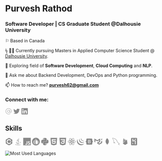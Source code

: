 
# Purvesh Rathod
### Software Developer | CS Graduate Student @Dalhousie University

⚐ Based in Canada

ϟ 👨‍🎓 Currently pursuing Masters in Applied Computer Science Student @ <a href="https://www.dal.ca/">Dalhousie University</a>.

🌱  Exploring field of **Software Development**, **Cloud Computing** and **NLP**.<br/>

💬 Ask me about Backend Development, DevOps and Python programming.<br/>

📫 How to reach me? **purvesh62@gmail.com**<br/>

<h3>Connect with me:</h3>
  
<a aligh="left" href="mailto:purvesh62@gmail.com" target="_blank" rel="noreferrer noopener"><img src="https://raw.githubusercontent.com/0xShapeShifter/dev-story/master/public/images/socials/at.svg" alt="Email" width="22" height="22" /></a> <a aligh="left" href="https://twitter.com/purvesh_rathod" target="_blank" rel="noreferrer noopener"><img src="https://raw.githubusercontent.com/0xShapeShifter/dev-story/master/public/images/socials/twitter.svg" alt="Twitter" width="22" height="22" /></a> <a aligh="left" href="https://www.linkedin.com/in/purveshrathod" target="_blank" rel="noreferrer noopener"><img src="https://raw.githubusercontent.com/0xShapeShifter/dev-story/master/public/images/socials/linkedin.svg" alt="LinkedIn" width="22" height="22" /></a>  

<!-- <div >
	<div>
	  <a href="https://twitter.com/purvesh_62" target="blank">
	    <img src='https://img.shields.io/badge/Twitter-Connect-1DA1F2?style=for-the-badge&logo=twitter'/>
	  </a>
	   <a href="https://linkedin.com/in/purveshrathod" target="blank">
	    <img src='https://img.shields.io/badge/Linkedin-Connect-0A66C2?style=for-the-badge&logo=linkedin'/>
	  </a>
      <a href="#" target="blank">
      <img src='https://img.shields.io/badge/Portfolio-In%20Progress%20-blue?style=for-the-badge'/>
    </a>
	</div>
</div>
-->

## Skills
   <a href="https://cplusplus.com" target="_blank" rel="noreferrer noopener"><img src="https://raw.githubusercontent.com/0xShapeShifter/dev-story/master/public/images/skills/core/cplus.svg" alt="C++" width="25" height="25" /></a> <a href="https://www.java.com" target="_blank" rel="noreferrer noopener"><img src="https://raw.githubusercontent.com/0xShapeShifter/dev-story/master/public/images/skills/core/java.svg" alt="Java" width="25" height="25" /></a> <a href="https://www.javascript.com" target="_blank" rel="noreferrer noopener"><img src="https://raw.githubusercontent.com/0xShapeShifter/dev-story/master/public/images/skills/core/javascript.svg" alt="JavaScript" width="25" height="25" /></a> <a href="https://www.perl.org" target="_blank" rel="noreferrer noopener"><img src="https://raw.githubusercontent.com/0xShapeShifter/dev-story/master/public/images/skills/core/perl.svg" alt="Perl" width="25" height="25" /></a> <a href="https://www.python.org" target="_blank" rel="noreferrer noopener"><img src="https://raw.githubusercontent.com/0xShapeShifter/dev-story/master/public/images/skills/core/python.svg" alt="Python" width="25" height="25" /></a>  <a href="https://html.com/html5/" target="_blank" rel="noreferrer noopener"><img src="https://raw.githubusercontent.com/0xShapeShifter/dev-story/master/public/images/skills/frontend/html5.svg" alt="HTML5" width="25" height="25" /></a> <a href="https://css3.com" target="_blank" rel="noreferrer noopener"><img src="https://raw.githubusercontent.com/0xShapeShifter/dev-story/master/public/images/skills/frontend/css3.svg" alt="CSS3" width="25" height="25" /></a> <a href="https://reactjs.org" target="_blank" rel="noreferrer noopener"><img src="https://raw.githubusercontent.com/0xShapeShifter/dev-story/master/public/images/skills/frontend/react.svg" alt="React" width="25" height="25" /></a> <a href="https://jquery.com" target="_blank" rel="noreferrer noopener"><img src="https://raw.githubusercontent.com/0xShapeShifter/dev-story/master/public/images/skills/frontend/jquery.svg" alt="JQuery" width="25" height="25" /></a> <a href="https://getbootstrap.com" target="_blank" rel="noreferrer noopener"><img src="https://raw.githubusercontent.com/0xShapeShifter/dev-story/master/public/images/skills/frontend/bootstrap.svg" alt="Bootstrap" width="25" height="25" /></a> <a href="https://mui.com/material-ui/" target="_blank" rel="noreferrer noopener"><img src="https://raw.githubusercontent.com/0xShapeShifter/dev-story/master/public/images/skills/frontend/mui.svg" alt="Material UI" width="25" height="25" /></a>  <a href="https://www.mongodb.com" target="_blank" rel="noreferrer noopener"><img src="https://raw.githubusercontent.com/0xShapeShifter/dev-story/master/public/images/skills/backend/mongodb.svg" alt="Mongo DB" width="25" height="25" /></a> <a href="https://www.mysql.com" target="_blank" rel="noreferrer noopener"><img src="https://raw.githubusercontent.com/0xShapeShifter/dev-story/master/public/images/skills/backend/mysql.svg" alt="MySQL" width="25" height="25" /></a> <a href="https://firebase.google.com" target="_blank" rel="noreferrer noopener"><img src="https://raw.githubusercontent.com/0xShapeShifter/dev-story/master/public/images/skills/backend/firebase.svg" alt="Firebase" width="25" height="25" /></a> <a href="https://www.heroku.com" target="_blank" rel="noreferrer noopener"><img src="https://raw.githubusercontent.com/0xShapeShifter/dev-story/master/public/images/skills/backend/heroku.svg" alt="Heroku" width="25" height="25" /></a> 


<!-- Language & Tools
<h3>Languages and Tools:</h3>
<div>
	<div>
		<img src='https://img.shields.io/badge/Programming%20Language-696969?style=for-the-badge'/>
		<br/>
			<div style='background-color:#00000080;' >
				<img width='60' src='https://github.com/yurijserrano/Github-Profile-Readme-Logos/blob/master/programming%20languages/python.svg' />
				<img width='60' src='https://github.com/yurijserrano/Github-Profile-Readme-Logos/blob/master/programming%20languages/java.svg' />
				<img width='60' src='https://github.com/yurijserrano/Github-Profile-Readme-Logos/blob/master/programming%20languages/c++.svg' />
				<img width='60' src='https://github.com/yurijserrano/Github-Profile-Readme-Logos/blob/master/programming%20languages/c.svg' />
				<img width='60' src='https://github.com/yurijserrano/Github-Profile-Readme-Logos/blob/master/programming%20languages/javascript.svg' />
				<img width='60' src='https://github.com/yurijserrano/Github-Profile-Readme-Logos/blob/master/programming%20languages/php.png' />
			</div>
	</div>
</div>

<br/>
<div style='background-color:#00000080;' >
	<img src='https://img.shields.io/badge/Full%20Stack%20Development-696969?style=for-the-badge&logo=Weblate' />
	<br/>
	<div>
		<img src="https://github.com/yurijserrano/Github-Profile-Readme-Logos/blob/master/others/html.svg" alt="Html" width="60"/> 
		<img src="https://github.com/yurijserrano/Github-Profile-Readme-Logos/blob/master/others/css.svg" alt="css" width="60" /> 
		<img width="60" src="https://github.com/yurijserrano/Github-Profile-Readme-Logos/blob/master/frameworks/react.svg" alt="React" />  
		<img width="60" src="https://github.com/yurijserrano/Github-Profile-Readme-Logos/blob/master/frameworks/boostrap.svg" alt="Bootstrap" /> 
		<img width="60" src="https://github.com/yurijserrano/Github-Profile-Readme-Logos/blob/master/frameworks/flask.svg" alt="Flask" /> 
		<img width="60" src="https://github.com/yurijserrano/Github-Profile-Readme-Logos/blob/master/cloud/firebase.svg" alt="Firebase" /> 
		<img width="60" src="https://github.com/yurijserrano/Github-Profile-Readme-Logos/blob/master/cloud/heroku.svg" alt="Heroku" /> 
		<img width="60" src="https://github.com/yurijserrano/Github-Profile-Readme-Logos/blob/master/databases/mongodb.svg" alt="MongoDB" /> 
		<img width="60" src="https://github.com/yurijserrano/Github-Profile-Readme-Logos/blob/master/databases/mysql.svg" alt="MySQL" /> 
	</div>
	<br/>
</div> -->

<!-- GITHUB Stats -->
<div>
<!-- 	<img src="https://github-readme-stats.vercel.app/api?username=purvesh62&hide=prs,issues&count_private=true&show_icons=true&locale=en" alt="Github Stats" /> -->
<!--   	<br/> -->
<!-- 	<img src="https://github-readme-streak-stats.herokuapp.com/?user=purvesh62&" alt="Streaks Stats" /> -->
<!--   	<br/> -->
  <img src="https://github-readme-stats.vercel.app/api/top-langs?username=purvesh62&show_icons=true&locale=en&layout=compact&hide=Jupyter%20Notebook,HTML,CSS,EJS" alt="Most Used Languages" />
<!--   <br/> -->
</div>


  
